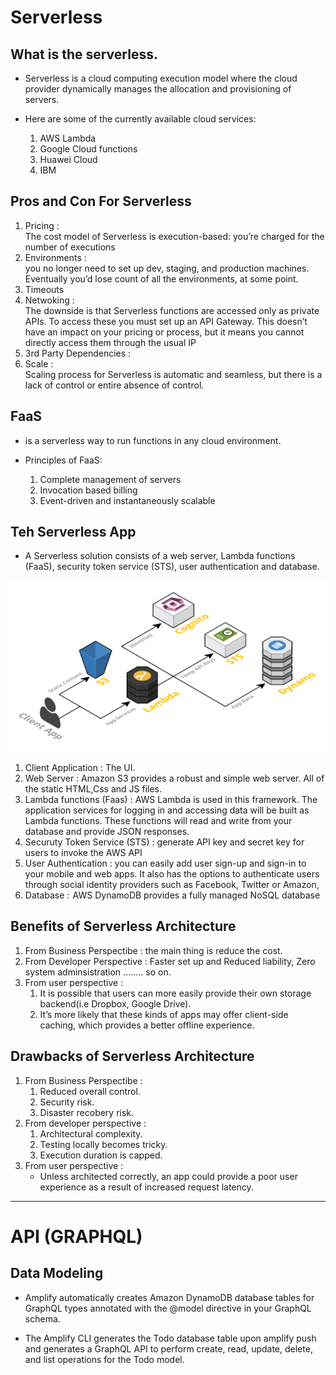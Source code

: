 # Serverless

## What is the serverless.

* Serverless is a cloud computing execution model where the cloud provider dynamically manages the allocation and provisioning of servers.

* Here are some of the currently available cloud services:
    1. AWS Lambda
    2. Google Cloud functions
    3. Huawei Cloud
    4. IBM

## Pros and Con For Serverless

1. Pricing :  
    The cost model of Serverless is execution-based: you’re charged for the number of executions
2. Environments :  
    you no longer need to set up dev, staging, and production machines. Eventually you’d lose count of all the environments, at some point.
3. Timeouts 
4. Netwoking :  
    The downside is that Serverless functions are accessed only as private APIs. To access these you must set up an API Gateway. This doesn’t have an impact on your pricing or process, but it means you cannot directly access them through the usual IP
5. 3rd Party Dependencies :  
6. Scale :  
    Scaling process for Serverless is automatic and seamless, but there is a lack of control or entire absence of control.

## FaaS

* is a serverless way to run functions in any cloud environment.

* Principles of FaaS:
    1. Complete management of servers
    2. Invocation based billing
    3. Event-driven and instantaneously scalable

## Teh Serverless App

* A Serverless solution consists of a web server, Lambda functions (FaaS), security token service (STS), user authentication and database.

![](image/serverless.png)

1. Client Application : The UI.
2. Web Server : Amazon S3 provides a robust and simple web server. All of the static HTML,Css and JS files.
3. Lambda functions (Faas) : AWS Lambda is used in this framework. The application services for logging in and accessing data will be built as Lambda functions. These functions will read and write from your database and provide JSON responses.
4. Securuty Token Service (STS) :  generate API key and secret key for users to invoke the AWS API
5. User Authentication : you can easily add user sign-up and sign-in to your mobile and web apps. It also has the options to authenticate users through social identity providers such as Facebook, Twitter or Amazon,
6. Database :  AWS DynamoDB provides a fully managed NoSQL database

## Benefits of Serverless Architecture

1. From Business Perspectibe : the main thing is reduce the cost.
2. From Developer Perspective : Faster set up and Reduced liability, Zero system adminsistration ........ so on.
3. From user perspective :
    1. It is possible that users can more easily provide their own storage backend(i.e Dropbox, Google Drive).
    2. It’s more likely that these kinds of apps may offer client-side caching, which provides a better offline experience.

## Drawbacks of Serverless Architecture

1. From Business Perspectibe :
    1. Reduced overall control.
    2. Security risk.
    3. Disaster recobery risk.
2. From developer perspective :
    1. Architectural complexity.
    2. Testing locally becomes tricky.
    3. Execution duration is capped.
3. From user perspective :
    * Unless architected correctly, an app could provide a poor user experience as a result of increased request latency.

___

# API (GRAPHQL)

## Data Modeling

* Amplify automatically creates Amazon DynamoDB database tables for GraphQL types annotated with the @model directive in your GraphQL schema.

* The Amplify CLI generates the Todo database table upon amplify push and generates a GraphQL API to perform create, read, update, delete, and list operations for the Todo model.
